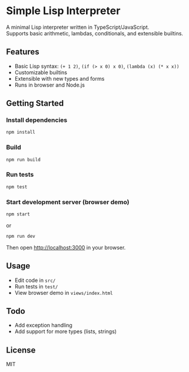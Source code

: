 # Simple Lisp Interpreter

A minimal Lisp interpreter written in TypeScript/JavaScript.  
Supports basic arithmetic, lambdas, conditionals, and extensible builtins.

## Features

- Basic Lisp syntax: `(+ 1 2)`, `(if (> x 0) x 0)`, `(lambda (x) (* x x))`
- Customizable builtins
- Extensible with new types and forms
- Runs in browser and Node.js

## Getting Started

### Install dependencies

```bash
npm install
```

### Build

```bash
npm run build
```

### Run tests

```bash
npm test
```

### Start development server (browser demo)

```bash
npm start
```
or
```bash
npm run dev
```

Then open [http://localhost:3000](http://localhost:3000) in your browser.

## Usage

- Edit code in `src/`
- Run tests in `test/`
- View browser demo in `views/index.html`

## Todo

- Add exception handling
- Add support for more types (lists, strings)

## License

MIT
